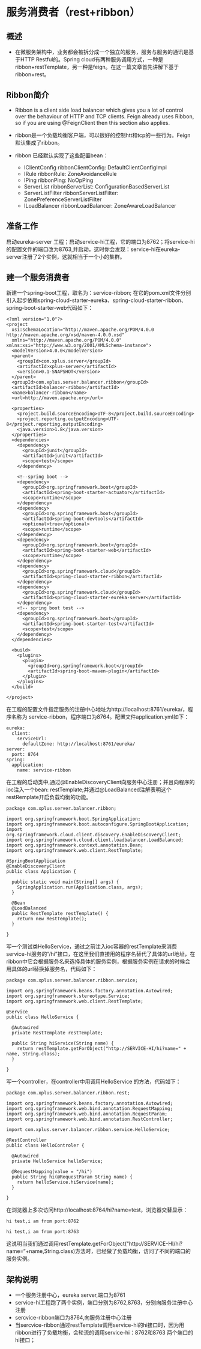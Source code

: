 # 服务消费者（rest+ribbon）

## 概述

- 在微服务架构中，业务都会被拆分成一个独立的服务，服务与服务的通讯是基于HTTP Restful的。Spring cloud有两种服务调用方式，一种是ribbon+restTemplate，另一种是feign。在这一篇文章首先讲解下基于ribbon+rest。

## Ribbon简介

- Ribbon is a client side load balancer which gives you a lot of control over the behaviour of HTTP and TCP clients. Feign already uses Ribbon, so if you are using @FeignClient then this section also applies.

- ribbon是一个负载均衡客户端，可以很好的控制htt和tcp的一些行为。Feign默认集成了ribbon。

- ribbon 已经默认实现了这些配置bean：
	+ IClientConfig ribbonClientConfig: DefaultClientConfigImpl
	+ IRule ribbonRule: ZoneAvoidanceRule
	+ IPing ribbonPing: NoOpPing
	+ ServerList ribbonServerList: ConfigurationBasedServerList
	+ ServerListFilter ribbonServerListFilter: ZonePreferenceServerListFilter
	+ ILoadBalancer ribbonLoadBalancer: ZoneAwareLoadBalancer

## 准备工作

启动eureka-server 工程；启动service-hi工程，它的端口为8762；将service-hi的配置文件的端口改为8763,并启动，这时你会发现：service-hi在eureka-server注册了2个实例，这就相当于一个小的集群。

## 建一个服务消费者

新建一个spring-boot工程，取名为：service-ribbon; 
在它的pom.xml文件分别引入起步依赖spring-cloud-starter-eureka、spring-cloud-starter-ribbon、spring-boot-starter-web代码如下：

```
<?xml version="1.0"?>
<project
  xsi:schemaLocation="http://maven.apache.org/POM/4.0.0 http://maven.apache.org/xsd/maven-4.0.0.xsd"
  xmlns="http://maven.apache.org/POM/4.0.0" xmlns:xsi="http://www.w3.org/2001/XMLSchema-instance">
  <modelVersion>4.0.0</modelVersion>
  <parent>
    <groupId>com.xplus.server</groupId>
    <artifactId>xplus-server</artifactId>
    <version>0.1-SNAPSHOT</version>
  </parent>
  <groupId>com.xplus.server.balancer.ribbon</groupId>
  <artifactId>balancer-ribbon</artifactId>
  <name>balancer-ribbon</name>
  <url>http://maven.apache.org</url>

  <properties>
    <project.build.sourceEncoding>UTF-8</project.build.sourceEncoding>
    <project.reporting.outputEncoding>UTF-8</project.reporting.outputEncoding>
    <java.version>1.8</java.version>
  </properties>
  <dependencies>
    <dependency>
      <groupId>junit</groupId>
      <artifactId>junit</artifactId>
      <scope>test</scope>
    </dependency>

    <!--spring boot -->
    <dependency>
      <groupId>org.springframework.boot</groupId>
      <artifactId>spring-boot-starter-actuator</artifactId>
      <scope>runtime</scope>
    </dependency>
    <dependency>
      <groupId>org.springframework.boot</groupId>
      <artifactId>spring-boot-devtools</artifactId>
      <optional>true</optional>
      <scope>runtime</scope>
    </dependency>
    <dependency>
      <groupId>org.springframework.boot</groupId>
      <artifactId>spring-boot-starter-web</artifactId>
      <scope>runtime</scope>
    </dependency>
    <dependency>
      <groupId>org.springframework.cloud</groupId>
      <artifactId>spring-cloud-starter-ribbon</artifactId>
    </dependency>
    <dependency>
      <groupId>org.springframework.cloud</groupId>
      <artifactId>spring-cloud-starter-eureka-server</artifactId>
    </dependency>
    <!-- spring boot test -->
    <dependency>
      <groupId>org.springframework.boot</groupId>
      <artifactId>spring-boot-starter-test</artifactId>
      <scope>test</scope>
    </dependency>
  </dependencies>

  <build>
    <plugins>
      <plugin>
        <groupId>org.springframework.boot</groupId>
        <artifactId>spring-boot-maven-plugin</artifactId>
      </plugin>
    </plugins>
  </build>

</project>

```

在工程的配置文件指定服务的注册中心地址为http://localhost:8761/eureka/，程序名称为 service-ribbon，程序端口为8764。配置文件application.yml如下：

```
eureka:
  client:
    serviceUrl:
      defaultZone: http://localhost:8761/eureka/
server:
  port: 8764
spring:
  application:
    name: service-ribbon
```

在工程的启动类中,通过@EnableDiscoveryClient向服务中心注册；并且向程序的ioc注入一个bean: restTemplate;并通过@LoadBalanced注解表明这个restRemplate开启负载均衡的功能。

```
package com.xplus.server.balancer.ribbon;

import org.springframework.boot.SpringApplication;
import org.springframework.boot.autoconfigure.SpringBootApplication;
import org.springframework.cloud.client.discovery.EnableDiscoveryClient;
import org.springframework.cloud.client.loadbalancer.LoadBalanced;
import org.springframework.context.annotation.Bean;
import org.springframework.web.client.RestTemplate;

@SpringBootApplication
@EnableDiscoveryClient
public class Application {

  public static void main(String[] args) {
    SpringApplication.run(Application.class, args);
  }

  @Bean
  @LoadBalanced
  public RestTemplate restTemplate() {
    return new RestTemplate();
  }

}

```

写一个测试类HelloService，通过之前注入ioc容器的restTemplate来消费service-hi服务的“/hi”接口，在这里我们直接用的程序名替代了具体的url地址，在ribbon中它会根据服务名来选择具体的服务实例，根据服务实例在请求的时候会用具体的url替换掉服务名，代码如下：

```
package com.xplus.server.balancer.ribbon.service;

import org.springframework.beans.factory.annotation.Autowired;
import org.springframework.stereotype.Service;
import org.springframework.web.client.RestTemplate;

@Service
public class HelloService {

  @Autowired
  private RestTemplate restTemplate;

  public String hiService(String name) {
    return restTemplate.getForObject("http://SERVICE-HI/hi?name=" + name, String.class);
  }

}
```

写一个controller，在controller中用调用HelloService 的方法，代码如下：

```
package com.xplus.server.balancer.ribbon.rest;

import org.springframework.beans.factory.annotation.Autowired;
import org.springframework.web.bind.annotation.RequestMapping;
import org.springframework.web.bind.annotation.RequestParam;
import org.springframework.web.bind.annotation.RestController;

import com.xplus.server.balancer.ribbon.service.HelloService;

@RestController
public class HelloControler {

  @Autowired
  private HelloService helloService;

  @RequestMapping(value = "/hi")
  public String hi(@RequestParam String name) {
    return helloService.hiService(name);
  }

}
```

在浏览器上多次访问http://localhost:8764/hi?name=test，浏览器交替显示：

```
hi test,i am from port:8762

hi test,i am from port:8763
```

这说明当我们通过调用restTemplate.getForObject(“http://SERVICE-HI/hi?name=“+name,String.class)方法时，已经做了负载均衡，访问了不同的端口的服务实例。

## 架构说明

- 一个服务注册中心，eureka server,端口为8761
- service-hi工程跑了两个实例，端口分别为8762,8763，分别向服务注册中心注册
- sercvice-ribbon端口为8764,向服务注册中心注册
- 当sercvice-ribbon通过restTemplate调用service-hi的hi接口时，因为用ribbon进行了负载均衡，会轮流的调用service-hi：8762和8763 两个端口的hi接口；



